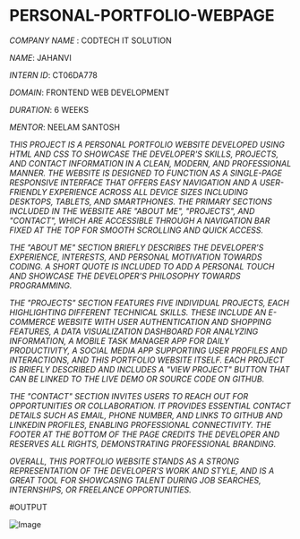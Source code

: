 # PERSONAL-PORTFOLIO-WEBPAGE

*COMPANY NAME* : CODTECH IT SOLUTION

*NAME*: JAHANVI

*INTERN ID*: CT06DA778

*DOMAIN*: FRONTEND WEB DEVELOPMENT

*DURATION*: 6 WEEKS

*MENTOR*: NEELAM SANTOSH

*THIS PROJECT IS A PERSONAL PORTFOLIO WEBSITE DEVELOPED USING HTML AND CSS TO SHOWCASE THE DEVELOPER'S SKILLS, PROJECTS, AND CONTACT INFORMATION IN A CLEAN, MODERN, AND PROFESSIONAL MANNER. THE WEBSITE IS DESIGNED TO FUNCTION AS A SINGLE-PAGE RESPONSIVE INTERFACE THAT OFFERS EASY NAVIGATION AND A USER-FRIENDLY EXPERIENCE ACROSS ALL DEVICE SIZES INCLUDING DESKTOPS, TABLETS, AND SMARTPHONES. THE PRIMARY SECTIONS INCLUDED IN THE WEBSITE ARE "ABOUT ME", "PROJECTS", AND "CONTACT", WHICH ARE ACCESSIBLE THROUGH A NAVIGATION BAR FIXED AT THE TOP FOR SMOOTH SCROLLING AND QUICK ACCESS.*

*THE "ABOUT ME" SECTION BRIEFLY DESCRIBES THE DEVELOPER’S EXPERIENCE, INTERESTS, AND PERSONAL MOTIVATION TOWARDS CODING. A SHORT QUOTE IS INCLUDED TO ADD A PERSONAL TOUCH AND SHOWCASE THE DEVELOPER'S PHILOSOPHY TOWARDS PROGRAMMING.*

*THE "PROJECTS" SECTION FEATURES FIVE INDIVIDUAL PROJECTS, EACH HIGHLIGHTING DIFFERENT TECHNICAL SKILLS. THESE INCLUDE AN E-COMMERCE WEBSITE WITH USER AUTHENTICATION AND SHOPPING FEATURES, A DATA VISUALIZATION DASHBOARD FOR ANALYZING INFORMATION, A MOBILE TASK MANAGER APP FOR DAILY PRODUCTIVITY, A SOCIAL MEDIA APP SUPPORTING USER PROFILES AND INTERACTIONS, AND THIS PORTFOLIO WEBSITE ITSELF. EACH PROJECT IS BRIEFLY DESCRIBED AND INCLUDES A "VIEW PROJECT" BUTTON THAT CAN BE LINKED TO THE LIVE DEMO OR SOURCE CODE ON GITHUB.*

*THE "CONTACT" SECTION INVITES USERS TO REACH OUT FOR OPPORTUNITIES OR COLLABORATION. IT PROVIDES ESSENTIAL CONTACT DETAILS SUCH AS EMAIL, PHONE NUMBER, AND LINKS TO GITHUB AND LINKEDIN PROFILES, ENABLING PROFESSIONAL CONNECTIVITY. THE FOOTER AT THE BOTTOM OF THE PAGE CREDITS THE DEVELOPER AND RESERVES ALL RIGHTS, DEMONSTRATING PROFESSIONAL BRANDING.*

*OVERALL, THIS PORTFOLIO WEBSITE STANDS AS A STRONG REPRESENTATION OF THE DEVELOPER’S WORK AND STYLE, AND IS A GREAT TOOL FOR SHOWCASING TALENT DURING JOB SEARCHES, INTERNSHIPS, OR FREELANCE OPPORTUNITIES.*

#OUTPUT

![Image](https://github.com/user-attachments/assets/06378cd9-8aca-4e81-9c86-7ce223a88f77)
